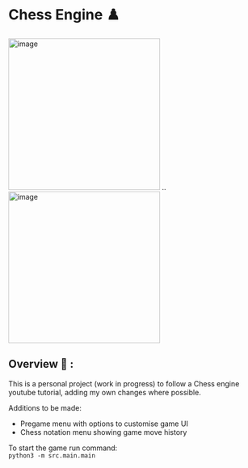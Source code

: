 # Chess Engine ♟️

<img width="300" alt="image" src="https://github.com/user-attachments/assets/74af6679-1ea3-48b0-b8e8-724c339bb714" />
..
<img width="300" alt="image" src="https://github.com/user-attachments/assets/a9e6b14c-7d19-41aa-a049-c3ee5208e757" />

## Overview 📁 :
This is a personal project (work in progress) to follow a Chess engine youtube tutorial, adding my own changes where possible.

Additions to be made:
* Pregame menu with options to customise game UI
* Chess notation menu showing game move history

To start the game run command:  
`python3 -m src.main.main` 